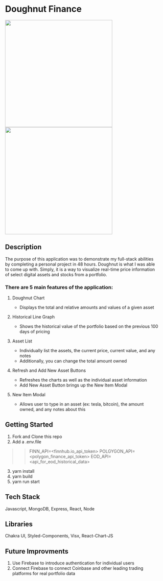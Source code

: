 # Doughnut Finance

<img src="https://media.giphy.com/media/UHPLDRjopUi04VtRjH/giphy.gif" width="auto" height="350" />

<img src="https://media.giphy.com/media/3pDJ5SchdCs3xn5JS9/giphy.gif" width="auto" height="350" />

## Description

The purpose of this application was to demonstrate my full-stack abilities by completing a personal project in 48 hours. Doughnut is what I was able to come up with. Simply, it is a way to visualize real-time price information of select digital assets and stocks from a portfolio. 

### There are 5 main features of the application:

1. Doughnut Chart
   - Displays the total and relative amounts and values of a given asset

2. Historical Line Graph
   - Shows the historical value of the portfolio based on the previous 100 days of pricing

3. Asset List
   - Individually list the assets, the current price, current value, and any notes
   - Additionally, you can change the total amount owned

4. Refresh and Add New Asset Buttons
   - Refreshes the charts as well as the individual asset information
   - Add New Asset Button brings up the New Item Modal

5. New Item Modal
   - Allows user to type in an asset (ex: tesla, bitcoin), the amount owned, and any notes about this


## Getting Started

1. Fork and Clone this repo
2. Add a .env.file
>> FINN_API=<finnhub.io_api_token> 
>> POLGYGON_API=<polygon_finance_api_token>
>> EOD_API=<api_for_eod_historical_data>
3. yarn install
4. yarn build
5. yarn run start


## Tech Stack
Javascript, MongoDB, Express, React, Node
## Libraries
Chakra UI, Styled-Components, Visx, React-Chart-JS

## Future Improvments
1. Use Firebase to introduce authentication for individual users
2. Connect Firebase to connect Coinbase and other leading trading platforms for real portfolio data
